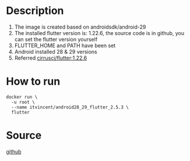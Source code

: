 # Description


1. The image is created based on androidsdk/android-29
2. The installed flutter version is: 1.22.6, the source code is in github, you can set the flutter version yourself
3. FLUTTER_HOME and PATH have been set
4. Android installed 28 & 29 versions
6. Referred [cirrusci/flutter:1.22.6](https://hub.docker.com/layers/cirrusci/flutter/1.22.6/images/sha256-8ac5469bcad4ddf6f1fd4228f4e6b56659e82a6c9a268f7fabb9ab97897a867a?context=explore)


# How to run

```
docker run \
  -u root \
  --name itvincent/android28_29_flutter_2.5.3 \
  flutter
```



# Source

[github](https://github.com/itvincent-git/docker-build/tree/master/android_flutter)

